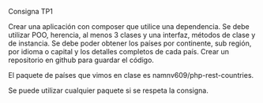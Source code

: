 Consigna TP1


Crear una aplicación con composer que utilice una dependencia.
Se debe utilizar POO, herencia, al menos 3 clases y una interfaz, métodos de clase y de instancia.
Se debe poder obtener los países por continente, sub región, por idioma o capital y los detalles completos de cada país.
Crear un repositorio en github para guardar el código.

El paquete de países que vimos en clase es namnv609/php-rest-countries.

Se puede utilizar cualquier paquete si se respeta la consigna.
